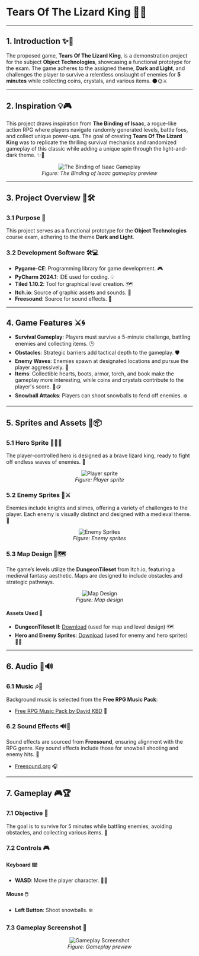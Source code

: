 # **Tears Of The Lizard King** 🦎👑

---

## **1. Introduction** ✨📖

The proposed game, **Tears Of The Lizard King**, is a demonstration project for the subject **Object Technologies**, showcasing a functional prototype for the exam. The game adheres to the assigned theme, **Dark and Light**, and challenges the player to survive a relentless onslaught of enemies for **5 minutes** while collecting coins, crystals, and various items. 🌑🌞⚔️

---

## **2. Inspiration** 💡🎮

This project draws inspiration from **The Binding of Isaac**, a rogue-like action RPG where players navigate randomly generated levels, battle foes, and collect unique power-ups. The goal of creating **Tears Of The Lizard King** was to replicate the thrilling survival mechanics and randomized gameplay of this classic while adding a unique spin through the light-and-dark theme. ✨🌌

<p align="center">
  <img src="https://github.com/martinrosik/TearsOfTheLizardKing/blob/master/TheBindingofIsaac.jpg" alt="The Binding of Isaac Gameplay">
  <br>
  <em>Figure: The Binding of Isaac gameplay preview</em>
</p>

---

## **3. Project Overview** 🎨🛠️

### **3.1 Purpose** 🎯

This project serves as a functional prototype for the **Object Technologies** course exam, adhering to the theme **Dark and Light**.

### **3.2 Development Software** 🛠️💻

- **Pygame-CE**: Programming library for game development. 🎮
- **PyCharm 2024.1**: IDE used for coding. 💡
- **Tiled 1.10.2**: Tool for graphical level creation. 🗺️
- **Itch.io**: Source of graphic assets and sounds. 🎨
- **Freesound**: Source for sound effects. 🎵

---

## **4. Game Features** ⚔️🌀

- **Survival Gameplay**: Players must survive a 5-minute challenge, battling enemies and collecting items. 🕒
- **Obstacles**: Strategic barriers add tactical depth to the gameplay. 🛡️
- **Enemy Waves**: Enemies spawn at designated locations and pursue the player aggressively. 👾
- **Items**: Collectible hearts, boots, armor, torch, and book make the gameplay more interesting, while coins and crystals contribute to the player's score. 💎🪙
- **Snowball Attacks**: Players can shoot snowballs to fend off enemies. ❄️

---

## **5. Sprites and Assets** 🎨📦

### **5.1 Hero Sprite** 🦸‍♂️🦎

The player-controlled hero is designed as a brave lizard king, ready to fight off endless waves of enemies. 🐉

<p align="center">
  <img src="https://github.com/martinrosik/TearsOfTheLizardKing/blob/master/enemies.png" alt="Player sprite">
  <br>
  <em>Figure: Player sprite</em>
</p>

### **5.2 Enemy Sprites** 👾⚔️

Enemies include knights and slimes, offering a variety of challenges to the player. Each enemy is visually distinct and designed with a medieval theme. 🏰

<p align="center">
  <img src="https://github.com/martinrosik/TearsOfTheLizardKing/blob/master/enemies.png" alt="Enemy Sprites">
  <br>
  <em>Figure: Enemy sprites</em>
</p>

### **5.3 Map Design** 🏰🗺️

The game’s levels utilize the **DungeonTileset** from Itch.io, featuring a medieval fantasy aesthetic. Maps are designed to include obstacles and strategic pathways.

<p align="center">
  <img src="https://github.com/martinrosik/TearsOfTheLizardKing/blob/master/levels.png" alt="Map Design">
  <br>
  <em>Figure: Map design</em>
</p>

#### **Assets Used** 📜
- **DungeonTileset II**: [Download](https://0x72.itch.io/dungeontileset-ii) (used for map and level design) 🗺️
- **Hero and Enemy Sprites**: [Download](https://0x72.itch.io/dungeontileset-ii) (used for enemy and hero sprites) 🦸‍♂️

---

## **6. Audio** 🎵🔊

### **6.1 Music** 🎶🎼

Background music is selected from the **Free RPG Music Pack**:
- [Free RPG Music Pack by David KBD](https://davidkbd.itch.io/concerto-classical-music-turned-to-metal-assets-pack) 🎻

### **6.2 Sound Effects** 🔊🎯

Sound effects are sourced from **Freesound**, ensuring alignment with the RPG genre. Key sound effects include those for snowball shooting and enemy hits. 🎯
- [Freesound.org](https://freesound.org) 🎧

---

## **7. Gameplay** 🎮🏆

### **7.1 Objective** 🎯

The goal is to survive for 5 minutes while battling enemies, avoiding obstacles, and collecting various items. 💪

### **7.2 Controls** 🎮

#### **Keyboard** ⌨️
- **WASD**: Move the player character. 🚶‍♂️

#### **Mouse** 🖱️
- **Left Button**: Shoot snowballs. ❄️

### **7.3 Gameplay Screenshot** 📸

<p align="center">
  <img src="https://github.com/martinrosik/TearsOfTheLizardKing/blob/master/gameplay.png" alt="Gameplay Screenshot">
  <br>
  <em>Figure: Gameplay preview</em>
</p>
